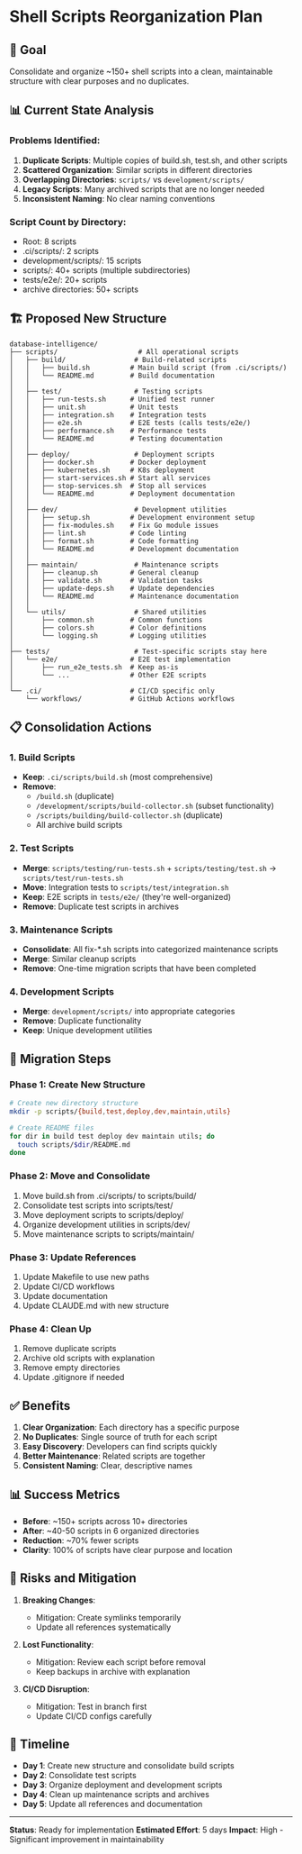 # Shell Scripts Reorganization Plan

## 🎯 Goal
Consolidate and organize ~150+ shell scripts into a clean, maintainable structure with clear purposes and no duplicates.

## 📊 Current State Analysis

### Problems Identified:
1. **Duplicate Scripts**: Multiple copies of build.sh, test.sh, and other scripts
2. **Scattered Organization**: Similar scripts in different directories
3. **Overlapping Directories**: `scripts/` vs `development/scripts/`
4. **Legacy Scripts**: Many archived scripts that are no longer needed
5. **Inconsistent Naming**: No clear naming conventions

### Script Count by Directory:
- Root: 8 scripts
- .ci/scripts/: 2 scripts
- development/scripts/: 15 scripts
- scripts/: 40+ scripts (multiple subdirectories)
- tests/e2e/: 20+ scripts
- archive directories: 50+ scripts

## 🏗️ Proposed New Structure

```
database-intelligence/
├── scripts/                    # All operational scripts
│   ├── build/                 # Build-related scripts
│   │   ├── build.sh          # Main build script (from .ci/scripts/)
│   │   └── README.md         # Build documentation
│   │
│   ├── test/                  # Testing scripts
│   │   ├── run-tests.sh      # Unified test runner
│   │   ├── unit.sh           # Unit tests
│   │   ├── integration.sh    # Integration tests
│   │   ├── e2e.sh            # E2E tests (calls tests/e2e/)
│   │   ├── performance.sh    # Performance tests
│   │   └── README.md         # Testing documentation
│   │
│   ├── deploy/                # Deployment scripts
│   │   ├── docker.sh         # Docker deployment
│   │   ├── kubernetes.sh     # K8s deployment
│   │   ├── start-services.sh # Start all services
│   │   ├── stop-services.sh  # Stop all services
│   │   └── README.md         # Deployment documentation
│   │
│   ├── dev/                   # Development utilities
│   │   ├── setup.sh          # Development environment setup
│   │   ├── fix-modules.sh    # Fix Go module issues
│   │   ├── lint.sh           # Code linting
│   │   ├── format.sh         # Code formatting
│   │   └── README.md         # Development documentation
│   │
│   ├── maintain/              # Maintenance scripts
│   │   ├── cleanup.sh        # General cleanup
│   │   ├── validate.sh       # Validation tasks
│   │   ├── update-deps.sh    # Update dependencies
│   │   └── README.md         # Maintenance documentation
│   │
│   └── utils/                 # Shared utilities
│       ├── common.sh         # Common functions
│       ├── colors.sh         # Color definitions
│       └── logging.sh        # Logging utilities
│
├── tests/                     # Test-specific scripts stay here
│   └── e2e/                  # E2E test implementation
│       ├── run_e2e_tests.sh  # Keep as-is
│       └── ...               # Other E2E scripts
│
└── .ci/                      # CI/CD specific only
    └── workflows/            # GitHub Actions workflows
```

## 📋 Consolidation Actions

### 1. Build Scripts
- **Keep**: `.ci/scripts/build.sh` (most comprehensive)
- **Remove**: 
  - `/build.sh` (duplicate)
  - `/development/scripts/build-collector.sh` (subset functionality)
  - `/scripts/building/build-collector.sh` (duplicate)
  - All archive build scripts

### 2. Test Scripts
- **Merge**: `scripts/testing/run-tests.sh` + `scripts/testing/test.sh` → `scripts/test/run-tests.sh`
- **Move**: Integration tests to `scripts/test/integration.sh`
- **Keep**: E2E scripts in `tests/e2e/` (they're well-organized)
- **Remove**: Duplicate test scripts in archives

### 3. Maintenance Scripts
- **Consolidate**: All fix-*.sh scripts into categorized maintenance scripts
- **Merge**: Similar cleanup scripts
- **Remove**: One-time migration scripts that have been completed

### 4. Development Scripts
- **Merge**: `development/scripts/` into appropriate categories
- **Remove**: Duplicate functionality
- **Keep**: Unique development utilities

## 🔄 Migration Steps

### Phase 1: Create New Structure
```bash
# Create new directory structure
mkdir -p scripts/{build,test,deploy,dev,maintain,utils}

# Create README files
for dir in build test deploy dev maintain utils; do
  touch scripts/$dir/README.md
done
```

### Phase 2: Move and Consolidate
1. Move build.sh from .ci/scripts/ to scripts/build/
2. Consolidate test scripts into scripts/test/
3. Move deployment scripts to scripts/deploy/
4. Organize development utilities in scripts/dev/
5. Move maintenance scripts to scripts/maintain/

### Phase 3: Update References
1. Update Makefile to use new paths
2. Update CI/CD workflows
3. Update documentation
4. Update CLAUDE.md with new structure

### Phase 4: Clean Up
1. Remove duplicate scripts
2. Archive old scripts with explanation
3. Remove empty directories
4. Update .gitignore if needed

## ✅ Benefits

1. **Clear Organization**: Each directory has a specific purpose
2. **No Duplicates**: Single source of truth for each script
3. **Easy Discovery**: Developers can find scripts quickly
4. **Better Maintenance**: Related scripts are together
5. **Consistent Naming**: Clear, descriptive names

## 📊 Success Metrics

- **Before**: ~150+ scripts across 10+ directories
- **After**: ~40-50 scripts in 6 organized directories
- **Reduction**: ~70% fewer scripts
- **Clarity**: 100% of scripts have clear purpose and location

## 🚨 Risks and Mitigation

1. **Breaking Changes**: 
   - Mitigation: Create symlinks temporarily
   - Update all references systematically

2. **Lost Functionality**:
   - Mitigation: Review each script before removal
   - Keep backups in archive with explanation

3. **CI/CD Disruption**:
   - Mitigation: Test in branch first
   - Update CI/CD configs carefully

## 📅 Timeline

- **Day 1**: Create new structure and consolidate build scripts
- **Day 2**: Consolidate test scripts
- **Day 3**: Organize deployment and development scripts
- **Day 4**: Clean up maintenance scripts and archives
- **Day 5**: Update all references and documentation

---

**Status**: Ready for implementation
**Estimated Effort**: 5 days
**Impact**: High - Significant improvement in maintainability